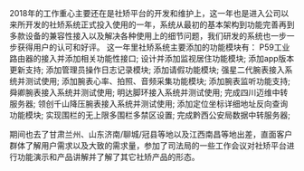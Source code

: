 2018年的工作重心主要还在是社矫平台的开发和维护上，这一年也是进入公司以来所开发的社矫系统正式投入使用的一年，系统从最初的基本架构到功能完善再到多款设备的兼容性接入以及解决各种使用上的细节问题，我们研发的系统也一步一步获得用户的认可和好评。
这一年里社矫系统主要添加的功能模块有：
P59工业路由器的接入并添加相关功能性接口;
设计并添加监视居住功能模块;
添加app版本更新支持;
添加管理员操作日志记录模块;
添加请假功能模块;
强星二代腕表接入系统并测试使用;
添加腕表心率、拍照、音频采集功能模块;
添加腕表监听功能支持;
舜卿腕表接入系统并测试使用;
明达脚环接入系统并测试使用;
完成四川迈维中转服务器;
领创千山降压腕表接入系统并测试使用;
添加定位坐标详细地址反向查询功能模块;
实现围栏的无上限多围栏多禁区设置;
完成黔西公安局数据中转服务器;

期间也去了甘肃兰州、山东济南/聊城/冠县等地以及江西南昌等地出差，直面客户群体了解用户需求以及大致的需求量，参加了司法局的一些工作会议对社矫平台进行功能演示和产品讲解并了解了其它社矫产品的形态。
